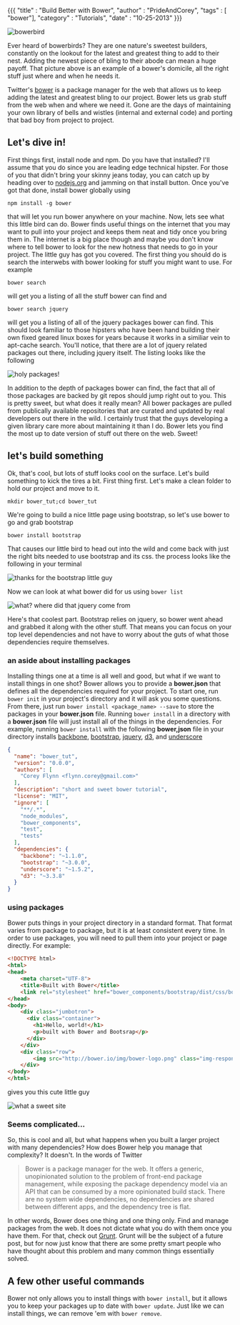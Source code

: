 {{{
  "title"    : "Build Better with Bower",
  "author"   : "PrideAndCorey",
  "tags"     : [ "bower"],
  "category" : "Tutorials",
  "date"     : "10-25-2013"
}}}

![bowerbird](http://www.duskyswondersite.com/wp-content/uploads/2010/04/bowerbird-5-vogal.jpg)

Ever heard of bowerbirds?  They are one nature's sweetest builders, constantly on the lookout for the latest and greatest thing to add to their nest.  Adding the newest piece of bling to their abode can mean a huge payoff.  That picture above is an example of a bower's domicile, all the right stuff just where and when he needs it.

Twitter's [bower](http://bower.io/) is a package manager for the web that allows us to keep adding the latest and greatest bling to our project.  Bower lets us grab stuff from the web when and where we need it.  Gone are the days of maintaining your own library of bells and wistles (internal and external code) and porting that bad boy from project to project.  

## Let's dive in!
First things first, install node and npm.  Do you have that installed?  I'll assume that you do since you are leading edge technical hipster.  For those of you that didn't bring your skinny jeans today, you can catch up by heading over to [nodejs.org](http://nodejs.org/) and jamming on that install button.  Once you've got that done, install bower globally using

```
npm install -g bower
```

that will let you run bower anywhere on your machine.  Now, lets see what this little bird can do.  Bower finds useful things on the internet that you may want to pull into your project and keeps them neat and tidy once you bring them in.  The internet is a big place though and maybe you don't know where to tell bower to look for the new hotness that needs to go in your project.  The little guy has got you covered.  The first thing you should do is search the interwebs with bower looking for stuff you might want to use.  For example 

```
bower search 
```

will get you a listing of all the stuff bower can find and

```
bower search jquery
```

will get you a listing of all of the jquery packages bower can find.  This should look familiar to those hipsters who have been hand building their own fixed geared linux boxes for years because it works in a similiar vein to apt-cache search.  You'll notice, that there are a lot of jquery related packages out there, including jquery itself. The listing looks like the following

![holy packages!](/images/posts/bower_intro/bower_search_jquery.png)

In addition to the depth of packages bower can find, the fact that all of those packages are backed by git repos should jump right out to you.  This is pretty sweet, but what does it really mean?  All bower packages are pulled from publically available repositories that are curated and updated by real developers out there in the wild.  I certainly trust that the guys developing a given library care more about maintaining it than I do.  Bower lets you find the most up to date version of stuff out there on the web.  Sweet!

## let's build something
Ok, that's cool, but lots of stuff looks cool on the surface.  Let's build something to kick the tires a bit.  First thing first.  Let's make a clean folder to hold our project and move to it.

```
mkdir bower_tut;cd bower_tut
```

We're going to build a nice little page using bootstrap, so let's use bower to go and grab bootstrap

```
bower install bootstrap
```

That causes our little bird to head out into the wild and come back with just the right bits needed to use bootstrap and its css.  the process looks like the following in your terminal

![thanks for the bootstrap little guy](/images/posts/bower_intro/bower_install_bootstrap.png)

Now we can look at what bower did for us using `bower list`

![what? where did that jquery come from](/images/posts/bower_intro/bower_list.png)

Here's that coolest part.  Bootstrap relies on jquery, so bower went ahead and grabbed it along with the other stuff.  That means you can focus on your top level dependencies and not have to worry about the guts of what those dependencies require themselves.

### an aside about installing packages
Installing things one at a time is all well and good, but what if we want to install things in one shot?  Bower allows you to provide a **bower.json** that defines all the dependencies required for your project.  To start one, run `bower init` in your project's directory and it will ask you some questions.  From there, just run `bower install <package_name> --save` to store the packages in your **bower.json** file.  Running `bower install` in a directory with a **bower.json** file will just install all of the things in the dependencies.  For example, running `bower install` with the following **bower,json** file in your directory installs [backbone](http://backbonejs.org/), [bootstrap](http://getbootstrap.com/), [jquery](http://jquery.com/), [d3](http://d3js.org/), and [underscore](http://underscorejs.org/)

```json
{
  "name": "bower_tut",
  "version": "0.0.0",
  "authors": [
    "Corey Flynn <flynn.corey@gmail.com>"
  ],
  "description": "short and sweet bower tutorial",
  "license": "MIT",
  "ignore": [
    "**/.*",
    "node_modules",
    "bower_components",
    "test",
    "tests"
  ],
  "dependencies": {
    "backbone": "~1.1.0",
    "bootstrap": "~3.0.0",
    "underscore": "~1.5.2",
    "d3": "~3.3.8"
  }
}
```

### using packages
Bower puts things in your project directory in a standard format.  That format varies from package to package, but it is at least consistent every time.  In order to use packages, you will need to pull them into your project or page directly.  For example:

```html
<!DOCTYPE html>
<html>
<head>
	<meta charset="UTF-8">
	<title>Built with Bower</title>
	<link rel="stylesheet" href="bower_components/bootstrap/dist/css/bootstrap.min.css">
</head>
<body>
	<div class="jumbotron">
	  <div class="container">
	    <h1>Hello, world!</h1>
	    <p>built with Bower and Bootsrap</p>
	  </div>
	</div>
	<div class="row">
		<img src="http://bower.io/img/bower-logo.png" class="img-responsive col-md-offset-1 col-md-10">
	</div>
</body>
</html>
```

gives you this cute little guy

![what a sweet site](/images/posts/bower_intro/Built_with_Bower.png)

### Seems complicated...
So, this is cool and all, but what happens when you built a larger project with many dependencies?  How does Bower help you manage that complexity?  It doesn't.  In the words of Twitter

> Bower is a package manager for the web. It offers a generic, unopinionated solution to the problem of front-end package management, while exposing the package dependency model via an API that can be consumed by a more opinionated build stack. There are no system wide dependencies, no dependencies are shared between different apps, and the dependency tree is flat.

In other words, Bower does one thing and one thing only.  Find and manage packages from the web.  It does not dictate what you do with them once you have them.  For that, check out [Grunt](http://gruntjs.com/).  Grunt will be the subject of a future post, but for now just know that there are some pretty smart people who have thought about this problem and many common things essentially solved.

## A few other useful commands
Bower not only allows you to install things with `bower install`, but it allows you to keep your packages up to date with `bower update`.  Just like we can install things, we can remove 'em with `bower remove`.  